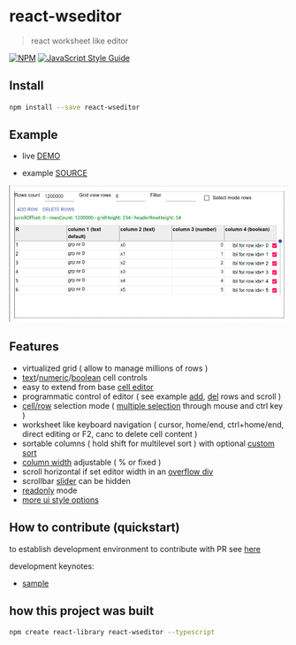 # react-wseditor

> react worksheet like editor

[![NPM](https://img.shields.io/npm/v/react-wseditor.svg)](https://www.npmjs.com/package/react-wseditor) [![JavaScript Style Guide](https://img.shields.io/badge/code_style-standard-brightgreen.svg)](https://standardjs.com)

## Install

```bash
npm install --save react-wseditor
```

## Example

- live [DEMO](https://codesandbox.io/s/github/devel0/react-wseditor-demo/tree/62b3c059ef2b76a1d040a312cce1813b253f9f93/test01)

- example [SOURCE](https://github.com/devel0/react-wseditor-demo/tree/master/test01)

![](doc/react-wseditor-example.png)

## Features

- virtualized grid ( allow to manage millions of rows )
- [text][1]/[numeric][2]/[boolean][3] cell controls
- easy to extend from base [cell editor][4]
- programmatic control of editor ( see example [add][5], [del][6] rows and scroll )
- [cell/row][7] selection mode ( [multiple selection][8] through mouse and ctrl key )
- worksheet like keyboard navigation ( cursor, home/end, ctrl+home/end, direct editing or F2, canc to delete cell content )
- sortable columns ( hold shift for multilevel sort ) with optional [custom sort][9]
- [column width][10] adjustable ( % or fixed )
- scroll horizontal if set editor width in an [overflow div][11]
- scrollbar [slider][12] can be hidden
- [readonly][13] mode
- [more ui style options](https://github.com/devel0/react-wseditor/blob/master/src/WSEditorDefaultProps.tsx)

[1]: https://github.com/devel0/react-wseditor/blob/master/src/WSEditorCellEditorText.tsx
[2]: https://github.com/devel0/react-wseditor/blob/master/src/WSEditorCellEditorNumber.tsx
[3]: https://github.com/devel0/react-wseditor/blob/master/src/WSEditorCellEditorBoolean.tsx
[4]: https://github.com/devel0/react-wseditor/blob/master/src/WSEditorCellEditor.tsx
[5]: https://github.com/devel0/react-wseditor-demo/blob/444c9d8399e220771175a6a2f679a6bd22253657/test02-dev/src/App.tsx#L249
[6]: https://github.com/devel0/react-wseditor-demo/blob/444c9d8399e220771175a6a2f679a6bd22253657/test02-dev/src/App.tsx#L257
[7]: https://github.com/devel0/react-wseditor-demo/blob/444c9d8399e220771175a6a2f679a6bd22253657/test02-dev/src/App.tsx#L269
[8]: https://github.com/devel0/react-wseditor-demo/blob/444c9d8399e220771175a6a2f679a6bd22253657/test02-dev/src/App.tsx#L270
[9]: https://github.com/devel0/react-wseditor-demo/blob/444c9d8399e220771175a6a2f679a6bd22253657/test02-dev/src/App.tsx#L62
[10]: https://github.com/devel0/react-wseditor-demo/blob/444c9d8399e220771175a6a2f679a6bd22253657/test02-dev/src/App.tsx#L61
[11]: https://github.com/devel0/react-wseditor-demo/blob/444c9d8399e220771175a6a2f679a6bd22253657/test02-dev/src/App.tsx#L272
[12]: https://github.com/devel0/react-wseditor/blob/37442b34654cb0b11f6a9c7b6d561b165686d577/src/WSEditorDefaultProps.tsx#L40
[13]: https://github.com/devel0/react-wseditor/blob/37442b34654cb0b11f6a9c7b6d561b165686d577/src/WSEditorDefaultProps.tsx#L32

## How to contribute (quickstart)

to establish development environment to contribute with PR see [here](https://github.com/devel0/react-wseditor-demo/blob/master/test01-dev/README.md#how-to-contribute-quickstart)

development keynotes:
- [sample][1]

[1]: https://github.com/devel0/react-wseditor/blob/0721ca0e93e47215ea60b5d9c948fcdf79e156e0/src/WSEditorProps.tsx#L6

## how this project was built

```sh
npm create react-library react-wseditor --typescript
```
